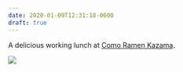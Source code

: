 ```yaml
---
date: 2020-01-09T12:31:18-0600
draft: true
---
```




A delicious working lunch at [Como Ramen Kazama](https://www.ramenkazama.com/como-avenue-menu).

![](/images/2020/22a78bed81.jpg)



